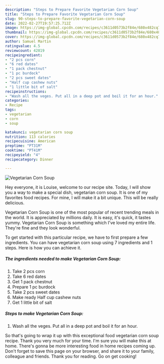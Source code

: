 ```yaml
---
description: "Steps to Prepare Favorite Vegetarian Corn Soup"
title: "Steps to Prepare Favorite Vegetarian Corn Soup"
slug: 90-steps-to-prepare-favorite-vegetarian-corn-soup
date: 2022-02-27T19:57:25.712Z
image: https://img-global.cpcdn.com/recipes/c3611d0573b2f84e/680x482cq70/vegetarian-corn-soup-recipe-main-photo.jpg
thumbnail: https://img-global.cpcdn.com/recipes/c3611d0573b2f84e/680x482cq70/vegetarian-corn-soup-recipe-main-photo.jpg
cover: https://img-global.cpcdn.com/recipes/c3611d0573b2f84e/680x482cq70/vegetarian-corn-soup-recipe-main-photo.jpg
author: Samuel Martin
ratingvalue: 4.5
reviewcount: 42819
recipeingredient:
- "2 pcs corn"
- "6 red dates"
- "1 pack chestnut"
- "1 pc burdock"
- "2 pcs sweet dates"
- "Half cup cashew nuts"
- "1 little bit of salt"
recipeinstructions:
- "Wash all the veges. Put all in a deep pot and boil it for an hour."
categories:
- Recipe
tags:
- vegetarian
- corn
- soup

katakunci: vegetarian corn soup 
nutrition: 113 calories
recipecuisine: American
preptime: "PT31M"
cooktime: "PT41M"
recipeyield: "4"
recipecategory: Dinner

---
```



![Vegetarian Corn Soup](https://img-global.cpcdn.com/recipes/c3611d0573b2f84e/680x482cq70/vegetarian-corn-soup-recipe-main-photo.jpg)

Hey everyone, it is Louise, welcome to our recipe site. Today, I will show you a way to make a special dish, vegetarian corn soup. It is one of my favorites food recipes. For mine, I will make it a bit unique. This will be really delicious.



Vegetarian Corn Soup is one of the most popular of recent trending meals in the world. It is appreciated by millions daily. It is easy, it's quick, it tastes yummy. Vegetarian Corn Soup is something which I've loved my entire life. They're fine and they look wonderful.


To get started with this particular recipe, we have to first prepare a few ingredients. You can have vegetarian corn soup using 7 ingredients and 1 steps. Here is how you can achieve it.

<!--inarticleads1-->

##### The ingredients needed to make Vegetarian Corn Soup:

1. Take 2 pcs corn
1. Take 6 red dates
1. Get 1 pack chestnut
1. Prepare 1 pc burdock
1. Take 2 pcs sweet dates
1. Make ready Half cup cashew nuts
1. Get 1 little bit of salt




<!--inarticleads2-->

##### Steps to make Vegetarian Corn Soup:

1. Wash all the veges. Put all in a deep pot and boil it for an hour.




So that's going to wrap it up with this exceptional food vegetarian corn soup recipe. Thank you very much for your time. I'm sure you will make this at home. There's gonna be more interesting food in home recipes coming up. Don't forget to save this page on your browser, and share it to your family, colleague and friends. Thank you for reading. Go on get cooking!
